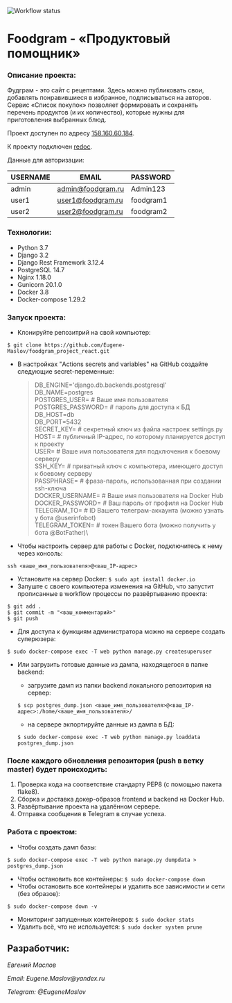![Workflow status](https://github.com/Eugene-Maslov/foodgram-project-react/actions/workflows/foodgram_workflow.yml/badge.svg)

# Foodgram - «Продуктовый помощник»

### Описание проекта:
Фудграм - это сайт с рецептами. Здесь можно публиковать свои, добавлять понравившиеся в избранное, подписываться на авторов. Сервис «Список покупок» позволяет формировать и сохранять перечень продуктов (и их количество), которые нужны для приготовления выбранных блюд.

Проект доступен по адресу [158.160.60.184](http://158.160.60.184/recipes).

К проекту подключен [redoc](http://158.160.60.184/api/docs/redoc.html).

Данные для авторизации:

USERNAME    | EMAIL              | PASSWORD
------------|--------------------|-------------
admin       | admin@foodgram.ru  | Admin123
user1       | user1@foodgram.ru  | foodgram1
user2       | user2@foodgram.ru  | foodgram2

### Технологии:
- Python 3.7
- Django 3.2
- Django Rest Framework 3.12.4
- PostgreSQL 14.7
- Nginx 1.18.0
- Gunicorn 20.1.0
- Docker 3.8
- Docker-compose 1.29.2

### Запуск проекта:
- Клонируйте репозитрий на свой компьютер:

`$ git clone https://github.com/Eugene-Maslov/foodgram_project_react.git `

- В настройках "Actions secrets and variables" на GitHub создайте следующие secret-переменные:

    >DB_ENGINE='django.db.backends.postgresql'\
    >DB_NAME=postgres\
    >POSTGRES_USER= # Ваше имя пользователя\
    >POSTGRES_PASSWORD= # пароль для доступа к БД\
    >DB_HOST=db\
    >DB_PORT=5432\
    >SECRET_KEY= # секретный ключ из файла настроек settings.py\
    >HOST= # публичный IP-адрес, по которому планируется доступ к проекту\
    >USER= # Ваше имя пользователя для подключения к боевому серверу\
    >SSH_KEY= # приватный ключ с компьютера, имеющего доступ к боевому серверу\
    >PASSPHRASE= # фраза-пароль, использованная при создании ssh-ключа\
    >DOCKER_USERNAME= # Ваше имя пользователя на Docker Hub\
    >DOCKER_PASSWORD= # Ваш пароль от профиля на Docker Hub\
    >TELEGRAM_TO= # ID Вашего телеграм-аккаунта (можно узнать у бота @userinfobot)\
    >TELEGRAM_TOKEN= # токен Вашего бота (можно получить у бота @BotFather)\
- Чтобы настроить сервер для работы с Docker, подключитесь к нему через консоль:

`ssh <ваше_имя_пользователя>@<ваш_IP-адрес>`

- Установите на сервер Docker:
`$ sudo apt install docker.io`
- Запуште с своего компьютера изменения на GitHub, что запустит прописанные в workflow процессы по развёртыванию проекта:
```
$ git add .
$ git commit -m "<ваш_комментарий>"
$ git push
```
- Для доступа к функциям администратора можно на сервере создать суперюзера:

`$ sudo docker-compose exec -T web python manage.py createsuperuser`

- Или загрузить готовые данные из дампа, находящегося в папке backend:
  - загрузите дамп из папки backend локального репозитория на сервер:

  `$ scp postgres_dump.json <ваше_имя_пользователя>@<ваш_IP-адрес>:/home/<ваше_имя_пользователя>/`

  - на сервере экпортируйте данные из дампа в БД:

  `$ sudo docker-compose exec -T web python manage.py loaddata postgres_dump.json`

### После каждого обновления репозитория (push в ветку master) будет происходить:

1. Проверка кода на соответствие стандарту PEP8 (с помощью пакета flake8).
2. Сборка и доставка докер-образов frontend и backend на Docker Hub.
3. Развёртывание проекта на удалённом сервере.
4. Отправка сообщения в Telegram в случае успеха.

### Работа с проектом: 
- Чтобы создать дамп базы:

`$ sudo docker-compose exec -T web python manage.py dumpdata > postgres_dump.json`

- Чтобы остановить все контейнеры:
`$ sudo docker-compose down`
- Чтобы остановить все контейнеры и удалить все зависимости и сети (без образов):

`$ sudo docker-compose down -v`

- Мониторинг запущенных контейнеров:
`$ sudo docker stats`
- Удалить всё, что не используется:
`$ sudo docker system prune`

## Разработчик:
_Евгений Маслов_

_Email: Eugene.Maslov@yandex.ru_

_Telegram: @EugeneMaslov_
